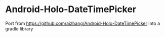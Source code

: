 # Android-Holo-DateTimePicker
Port from https://github.com/aizhang/Android-Holo-DateTimePicker into a gradle library
